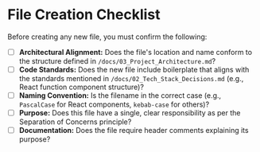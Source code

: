 # File Creation Checklist

Before creating any new file, you must confirm the following:

- [ ] **Architectural Alignment:** Does the file's location and name conform to the structure defined in `/docs/03_Project_Architecture.md`?
- [ ] **Code Standards:** Does the new file include boilerplate that aligns with the standards mentioned in `/docs/02_Tech_Stack_Decisions.md` (e.g., React function component structure)?
- [ ] **Naming Convention:** Is the filename in the correct case (e.g., `PascalCase` for React components, `kebab-case` for others)?
- [ ] **Purpose:** Does this file have a single, clear responsibility as per the Separation of Concerns principle?
- [ ] **Documentation:** Does the file require header comments explaining its purpose?